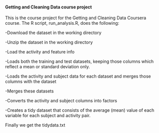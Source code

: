 <h4> Getting and Cleaning Data course project</h4>

This is the course project for the Getting and Cleaning Data Coursera course. The R script, run_analysis.R, does the following:

-Download the dataset in the working directory

-Unzip the dataset in the working directory

-Load the activity and feature info

-Loads both the training and test datasets, keeping those columns which reflect a mean or standard deviation only.

-Loads the activity and subject data for each dataset and merges those columns with the dataset

-Merges these datasets

-Converts the activity and subject columns into factors

-Creates a tidy dataset that consists of the average (mean) value of each variable for each subject and activity pair.

Finally we get the tidydata.txt
